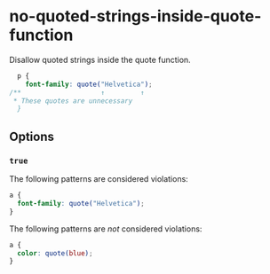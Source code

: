 # no-quoted-strings-inside-quote-function

Disallow quoted strings inside the quote function.

```scss
  p {
    font-family: quote("Helvetica");
/**                    ↑         ↑
 * These quotes are unnecessary
  }

```

## Options

### `true`

The following patterns are considered violations:

```scss
a {
  font-family: quote("Helvetica");
}
```

The following patterns are *not* considered violations:

```scss
a {
  color: quote(blue);
}
```
